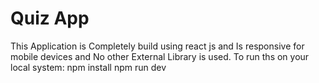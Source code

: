 # Quiz App

This Application is Completely build using react js and Is responsive for mobile devices and No other External Library is used.
To run ths on your local system:
   npm install 
   npm run dev



